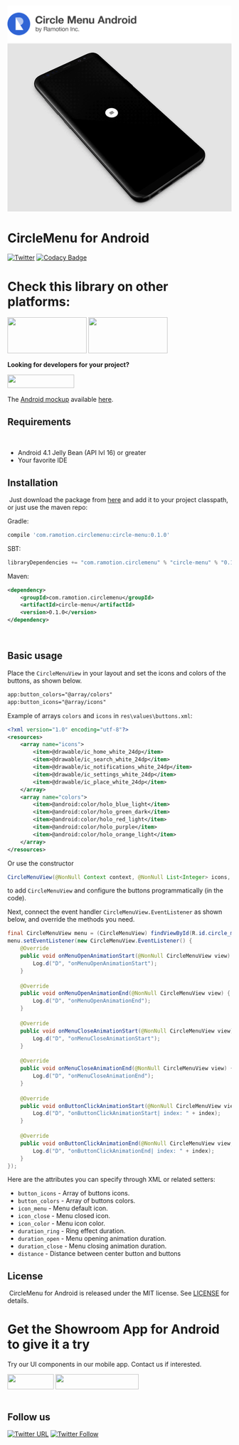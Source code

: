 [![header](./header.png)](https://ramotion.com?utm_source=gthb&utm_medium=special&utm_campaign=circle-menu-android-logo)
![Animation](./preview.gif)

# CircleMenu for Android
[![Twitter](https://img.shields.io/badge/Twitter-@Ramotion-blue.svg?style=flat)](http://twitter.com/Ramotion)
[![Codacy Badge](https://api.codacy.com/project/badge/Grade/42eb7b00b93645c0812c045ab26cb3b7)](https://www.codacy.com/app/dvg4000/circle-menu-android?utm_source=github.com&amp;utm_medium=referral&amp;utm_content=Ramotion/circle-menu-android&amp;utm_campaign=Badge_Grade)

# Check this library on other platforms:
<a href="https://github.com/Ramotion/circle-menu"> 
<img src="https://github.com/ramotion/navigation-stack/raw/master/Swift@2x.png" width="178" height="81"></a>
<a href="https://github.com/Ramotion/react-native-circle-menu"> 
<img src="https://github.com/ramotion/navigation-stack/raw/master/React Native@2x.png" width="178" height="81"></a>


**Looking for developers for your project?** 

<a href="https://ramotion.com?utm_source=gthb&utm_medium=special&utm_campaign=circle-menu-android-contact-us/#Get_in_Touch" > <img src="https://github.com/Ramotion/navigation-stack/raw/master/contact_our_team@2x.png" width="150" height="30"></a>


The [Android mockup](https://store.ramotion.com/product/samsung-galaxy-s8-mockups?utm_source=gthb&utm_medium=special&utm_campaign=circle-menu-android) available [here](https://store.ramotion.com/product/samsung-galaxy-s8-mockups?utm_source=gthb&utm_medium=special&utm_campaign=circle-menu-android).

## Requirements
​
- Android 4.1 Jelly Bean (API lvl 16) or greater
- Your favorite IDE

## Installation
​
Just download the package from [here](http://central.maven.org/maven2/com/ramotion/circlemenu/circle-menu/0.1.0/circle-menu-0.1.0.aar) and add it to your project classpath, or just use the maven repo:

Gradle:
```groovy
compile 'com.ramotion.circlemenu:circle-menu:0.1.0'
```
SBT:
```scala
libraryDependencies += "com.ramotion.circlemenu" % "circle-menu" % "0.1.0"
```
Maven:
```xml
<dependency>
	<groupId>com.ramotion.circlemenu</groupId>
	<artifactId>circle-menu</artifactId>
	<version>0.1.0</version>
</dependency>
```
​

## Basic usage

Place the `CircleMenuView` in your layout and set the icons and colors of the buttons, as shown below.
```xml
app:button_colors="@array/colors"
app:button_icons="@array/icons"
```

Example of arrays `colors` and `icons` in `res\values\buttons.xml`:
```xml
<?xml version="1.0" encoding="utf-8"?>
<resources>
    <array name="icons">
        <item>@drawable/ic_home_white_24dp</item>
        <item>@drawable/ic_search_white_24dp</item>
        <item>@drawable/ic_notifications_white_24dp</item>
        <item>@drawable/ic_settings_white_24dp</item>
        <item>@drawable/ic_place_white_24dp</item>
    </array>
    <array name="colors">
        <item>@android:color/holo_blue_light</item>
        <item>@android:color/holo_green_dark</item>
        <item>@android:color/holo_red_light</item>
        <item>@android:color/holo_purple</item>
        <item>@android:color/holo_orange_light</item>
    </array>
</resources>
```

Or use the constructor
```java
CircleMenuView(@NonNull Context context, @NonNull List<Integer> icons, @NonNull List<Integer> colors)
```
to add `CircleMenuView` and configure the buttons programmatically (in the code).

Next, connect the event handler `CircleMenuView.EventListener` as shown below,
and override the methods you need.

```java
final CircleMenuView menu = (CircleMenuView) findViewById(R.id.circle_menu);
menu.setEventListener(new CircleMenuView.EventListener() {
    @Override
    public void onMenuOpenAnimationStart(@NonNull CircleMenuView view) {
        Log.d("D", "onMenuOpenAnimationStart");
    }

    @Override
    public void onMenuOpenAnimationEnd(@NonNull CircleMenuView view) {
        Log.d("D", "onMenuOpenAnimationEnd");
    }

    @Override
    public void onMenuCloseAnimationStart(@NonNull CircleMenuView view) {
        Log.d("D", "onMenuCloseAnimationStart");
    }

    @Override
    public void onMenuCloseAnimationEnd(@NonNull CircleMenuView view) {
        Log.d("D", "onMenuCloseAnimationEnd");
    }

    @Override
    public void onButtonClickAnimationStart(@NonNull CircleMenuView view, int index) {
        Log.d("D", "onButtonClickAnimationStart| index: " + index);
    }

    @Override
    public void onButtonClickAnimationEnd(@NonNull CircleMenuView view, int index) {
        Log.d("D", "onButtonClickAnimationEnd| index: " + index);
    }
});
```

Here are the attributes you can specify through XML or related setters:
* `button_icons` - Array of buttons icons.
* `button_colors` - Array of buttons colors.
* `icon_menu` - Menu default icon.
* `icon_close` - Menu closed icon.
* `icon_color` - Menu icon color.
* `duration_ring` - Ring effect duration.
* `duration_open` - Menu opening animation duration.
* `duration_close` - Menu closing animation duration.
* `distance` - Distance between center button and buttons

## License
​
CircleMenu for Android is released under the MIT license.
See [LICENSE](./LICENSE.md) for details.

# Get the Showroom App for Android to give it a try
Try our UI components in our mobile app. Contact us if interested.

<a href="https://play.google.com/store/apps/details?id=com.ramotion.showroom" >
<img src="https://raw.githubusercontent.com/Ramotion/react-native-circle-menu/master/google_play@2x.png" width="104" height="34"></a>
<a href="https://ramotion.com/?utm_source=gthb&utm_medium=special&utm_campaign=circle-menu-android-contact-us/#Get_in_Touch"> 
<img src="https://github.com/ramotion/gliding-collection/raw/master/contact_our_team@2x.png" width="187" height="34"></a>
<br>
<br>

## Follow us

[![Twitter URL](https://img.shields.io/twitter/url/http/shields.io.svg?style=social)](https://twitter.com/intent/tweet?text=https://github.com/Ramotion/circle-menu-android)
[![Twitter Follow](https://img.shields.io/twitter/follow/ramotion.svg?style=social)](https://twitter.com/ramotion)
